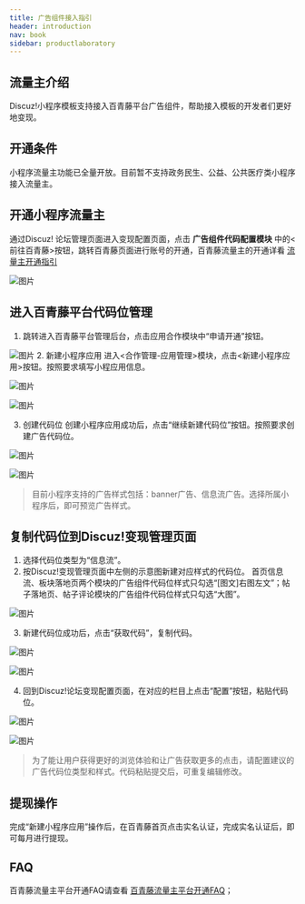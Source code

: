```yaml
---
title: 广告组件接入指引
header: introduction
nav: book
sidebar: productlaboratory
---
```


 

## 流量主介绍

Discuz!小程序模板支持接入百青藤平台广告组件，帮助接入模板的开发者们更好地变现。

## 开通条件

小程序流量主功能已全量开放。目前暂不支持政务民生、公益、公共医疗类小程序接入流量主。

## 开通小程序流量主

通过Discuz! 论坛管理页面进入变现配置页面，点击 **广告组件代码配置模块** 中的<前往百青藤>按钮，跳转百青藤页面进行账号的开通，百青藤流量主的开通详看 [流量主开通指引](https://smartprogram.baidu.com/docs/introduction/adopen/)

![图片](../../img/introduction/discuz/7.jpg)

## 进入百青藤平台代码位管理

1. 跳转进入百青藤平台管理后台，点击应用合作模块中“申请开通”按钮。

![图片](../../img/introduction/discuz/8.jpg)
2. 新建小程序应用
进入<合作管理-应用管理>模块，点击<新建小程序应用>按钮。按照要求填写小程应用信息。

![图片](../../img/introduction/discuz/9.jpg)

![图片](../../img/introduction/discuz/10.jpg)

3. 创建代码位
创建小程序应用成功后，点击“继续新建代码位”按钮。按照要求创建广告代码位。

![图片](../../img/introduction/discuz/11.jpg)

![图片](../../img/introduction/discuz/12.jpg)

>   目前小程序支持的广告样式包括：banner广告、信息流广告。选择所属小程序后，即可预览广告样式。

## 复制代码位到Discuz!变现管理页面
1. 选择代码位类型为“信息流”。
2. 按Discuz!变现管理页面中左侧的示意图新建对应样式的代码位。
首页信息流、板块落地页两个模块的广告组件代码位样式只勾选“[图文]右图左文”；帖子落地页、帖子评论模块的广告组件代码位样式只勾选“大图”。

![图片](../../img/introduction/discuz/13.jpg)

3. 新建代码位成功后，点击“获取代码”，复制代码。

![图片](../../img/introduction/discuz/14.jpg)

![图片](../../img/introduction/discuz/15.jpg)

4. 回到Discuz!论坛变现配置页面，在对应的栏目上点击“配置”按钮，粘贴代码位。

![图片](../../img/introduction/discuz/16.jpg)

![图片](../../img/introduction/discuz/17.jpg)

> 为了能让用户获得更好的浏览体验和让广告获取更多的点击，请配置建议的广告代码位类型和样式。代码粘贴提交后，可重复编辑修改。

## 提现操作

完成“新建小程序应用”操作后，在百青藤首页点击实名认证，完成实名认证后，即可每月进行提现。

## FAQ

百青藤流量主平台开通FAQ请查看 [百青藤流量主平台开通FAQ](https://smartprogram.baidu.com/docs/introduction/adopen_feedback/)；